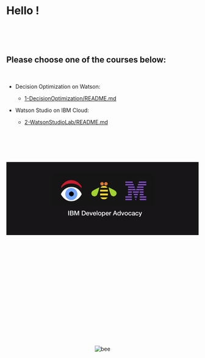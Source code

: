 # Hello !
    

<br>
<br>
<br>

## Please choose one of the courses below:
<br>

     
+ Decision Optimization on Watson:
  + [1-DecisionOptimization/README.md](1-DecisionOptimizationWorkshop/README.md)

+ Watson Studio on IBM Cloud:    
  + [2-WatsonStudioLab/README.md](2-WatsonStudioWorkshop/README.md)    

<br>
<br>
<br>
<br>


![w5-2](/images/w5-2.png)


<p align="center">


<!--
	<img src="https://ertogrul.github.io/images/w5-2.png" alt="advocacy"/>	
	![w5-2](/images/w5-2.png)
<p style="text-align:center;"><img src="https://ertogrul.github.io/images/w5-3.gif"
     alt="bee" /></p>
 -->
<br>
<br>
<br>
<br>
<br>
<br>
<br>
<br>
<br>
<br>
<br>
<br>
<br>
<br>
<br>
<br>
<img src="https://ertogrul.github.io/images/w5-3.gif" alt="bee"/>
</p>